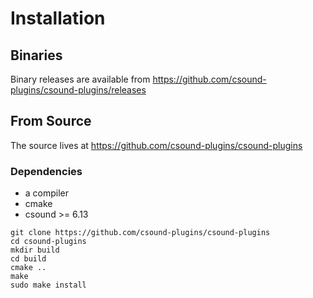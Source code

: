 # Installation

## Binaries

Binary releases are available from https://github.com/csound-plugins/csound-plugins/releases



## From Source


The source lives at <https://github.com/csound-plugins/csound-plugins>


### Dependencies

* a compiler
* cmake
* csound >= 6.13

```
git clone https://github.com/csound-plugins/csound-plugins
cd csound-plugins
mkdir build
cd build
cmake ..
make 
sudo make install
```
